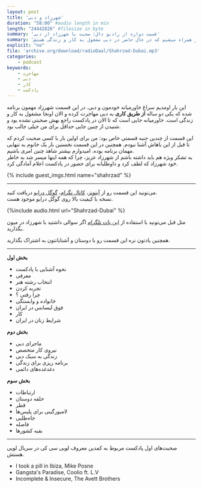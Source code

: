 ```yaml
---
layout: post
title: 'شهرزاد و دبی'
duration: "58:00" #audio length in min
length: "24442826" #filesize in byte
summary: 'قسمت دوازه از رادیو دال: صحبت با شهرزاد از دبی'
summary: 'این بار به خاورمیانه میایم و با شهرزار همراه میشیم که در حال حاضر در دبی مشغول به کار و زندگی هستش.'
explicit: "no"
file: 'archive.org/download/radioDaal/Shahrzad-Dubai.mp3'
categories:
    - podcast
keywords:
    - مهاجرت
    - دبی
    - کار
    - پادکست
---
```


این بار اومدیم سراغ خاورمیانه خودمون و دبی. در این قسمت شهرزاد مهمون برنامه شده که یکی دو ساله **از طریق کاری** به دبی مهاجرت کرده و الان اونجا مشغول به کار و زندگی است. خاورمیانه جایی است که تا الان در پادکست راجع بهش صحبتی نشده بود و شنیدن از چنین جایی حداقل برای من خیلی جالب بود.

این قسمت از چندین جنبه قسمتی خاص بود: من برای اولین بار با کسی صحبت کردم که تا قبل از این باهاش آشنا نبودم. همچنین در این قسمت نخستین بار یک خانوم به تنهایی مهمان برنامه بوده. امیدوارم بیشتر شاهد چنین امری باشیم.  
یه تشکر ویژه هم باید داشته باشم از شهرزاد عزیز، چرا که همه اینها میسر شد به خاطر خود شهرزاد که لطف کرد و داوطلبانه برای حضور در پادکست اعلام آمادگی کرد.

{% include guest_imgs.html name="shahrzad" %}

<hr>

می‌تونید این قسمت رو از [آیتونز](http://apple.co/2go4xdT)، [کانال تگرام](https://t.me/radioDaal)، [گوگل درایو](http://bit.ly/daal-12) دریافت کنید.  
نسخه با کیفیت بالا روی گوگل درایو موجود هست.

{%include audio.html url="Shahrzad-Dubai" %}

مثل قبل می‌تونید با استفاده از [این بات تلگرام](https://t.me/RadioDaalGuestBot) اگر سوالی داشتید با شهرزاد در میون بگذارید.


همچنین یادتون نره این قسمت رو با دوستان و آشنایانتون به اشتراک بگذارید.


<hr>

**بخش اول**

- نحوه آشنایی با پادکست
- معرفی
- انتخاب رشته هنر
- تجربه کردن
- چرا رفتی ؟
- خانواده و وابستگی
- فوق لیسانس در ایران
- کار 
- شرایط زنان در ایران

**بخش دوم**

- ماجرای دبی
- نیروی کار متخصص
- زندگی به سبک دبی
- برنامه ریزی برای زندگی
- دغدغده‌های دائمی

**بخش سوم**

- ارتباطات
- حلقه دوستان
- قطر
- لامبورگینی برای پلیس‌ها
- جاه‌طلبی
- فاصله
- بقیه کشورها


<hr>


صحبت‌های اول پادکست مربوط به کمدین معروف لویی سی کی در سریال لویی هستش.  
<div dir="ltr">
<ul>
<li>I took a pill in Ibiza, Mike Posne</li>
<li>Gangsta's Paradise, Coolio ft. L.V</li>
<li>Incomplete & Insecure, The Avett Brothers</li>
</ul>
</div>